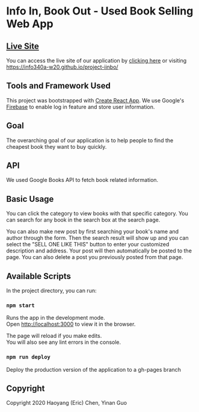 # Info In, Book Out - Used Book Selling Web App
## [Live Site](https://info340a-w20.github.io/project-iinbo/)
You can access the live site of our application by [clicking here](https://info340a-w20.github.io/project-iinbo/) or visiting https://info340a-w20.github.io/project-iinbo/

## Tools and Framework Used
This project was bootstrapped with [Create React App](https://github.com/facebook/create-react-app). We use Google's [Firebase](https://firebase.google.com/) to enable log in feature and store user information.

## Goal
The overarching goal of our application is to help people to find the cheapest book they want to buy quickly. 

## API
We used Google Books API to fetch book related information.

## Basic Usage
You can click the category to view books with that specific category. You can search for any book in the search box at the search page. 

You can also make new post by first searching your book's name and author through the form. Then the search result will show up and you can select the "SELL ONE LIKE THIS" button to enter your customized description and address. Your post will then automatically be posted to the page. You can also delete a post you previously posted from that page.

## Available Scripts

In the project directory, you can run:

### `npm start`

Runs the app in the development mode.<br />
Open [http://localhost:3000](http://localhost:3000) to view it in the browser.

The page will reload if you make edits.<br />
You will also see any lint errors in the console.

### `npm run deploy`
 Deploy the production version of the application to a gh-pages branch

 ## Copyright
 Copyright 2020 Haoyang (Eric) Chen, Yinan Guo